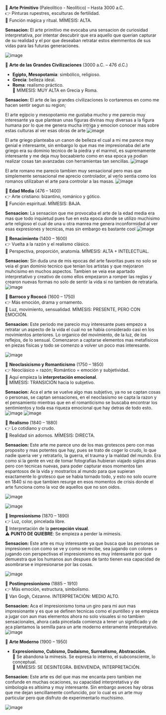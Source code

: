 🔹 **Arte Primitivo** (Paleolítico - Neolítico) – Hasta 3000 a.C.  
👉 Pinturas rupestres, esculturas de fertilidad.  
🎯 Función mágica y ritual. MÍMESIS: ALTA.

**Sensacion:** El arte primitivo me evocaba una sensacion de curiosidad interpretativa, por intentar descubrir que era aquello que querian capturar de su realidad y el por que deseaban retratar estos elemmentos de sus vidas para las futuras generaciones.

![image](https://github.com/user-attachments/assets/27a22aa3-91ec-40ea-870f-83ef82fdce64)


🔹 **Arte de las Grandes Civilizaciones** (3000 a.C. – 476 d.C.)  
- **Egipto, Mesopotamia**: simbólico, religioso.  
- **Grecia**: belleza ideal.  
- **Roma**: realismo práctico.  
🎯 MÍMESIS: MUY ALTA en Grecia y Roma.

**Sensacion:** El arte de las grandes civilizaciones lo cortaremos en como me hacen sentir segun su region;

El arte egipcio y mesopotamio me gustaba mucho y me parecio muy interesante ya que plantean unas figuras divinas muy diversas a la figura humana por lo que me genera mucha intriga y emocion conocer mas sobre estas culturas al ver esas obras de arte
![image](https://github.com/user-attachments/assets/eadfa99f-e344-4550-9269-85d63aeddd55)

El arte griego planteaba un canon de belleza el cual a mi me parece muy genial e interesante, sin embargo lo que mas me impresionaba del arte griego era su dominio tecnico de la piedra y el marmol, es supremamente interesante y me deja muy bocaabierto como en esa epoca ya podian realizar cosas tan avanzadas con herramientas tan sencillas.
![image](https://github.com/user-attachments/assets/f49fc744-74a9-4a08-9174-8982528baf01)

El arte romano me parecio tambien muy sensacional pero mas que simplemente sensacional me aprecio controlador, al verlo sentia como los romanos utilizaban el arte para controlar a las masas.
![image](https://github.com/user-attachments/assets/0e7dd45e-26bb-47fa-9caa-6eca07e059c4)

🔹 **Edad Media** (476 – 1400)  
👉 Arte cristiano: bizantino, románico y gótico.  
🎯 Función espiritual. MÍMESIS: BAJA.

**Sensacion:** La sensacion que me provocaba el arte de la edad media era mas que todo inquietud pues fue en esta epoca donde se utilizo muchisimo arte religioso el cual de una u otra manrea me genera inconformidad al ver esas expresiones y tecnicas, mas sin embargo es bastante cool
![image](https://github.com/user-attachments/assets/44019634-4469-407d-ba41-375ce8f43ea8)


🔹 **Renacimiento** (1400 – 1600)  
👉 Vuelta a la razón y el realismo clásico.  
🎯 Perspectiva, proporción, anatomía. MÍMESIS: ALTA + INTELECTUAL.

**Sensacion:** Sin duda una de mis epocas del arte favoritas pues no solo se veia el gran dominio tecnico que tenian los artistas y que mejoraron muhcisimo en muchos aspectos. Tambien se veia ese apartado interpretativo y creativo de como ellos empezaron a romper las reglas y crearon nuevas formas no solo de sentir la vida si no tambien de retratarla.
![image](https://github.com/user-attachments/assets/8dbab634-9619-44f1-b41e-7cca487b29df)


🔹 **Barroco y Rococó** (1600 – 1750)  
👉 Más emoción, drama y ornamento.  
🎯 Luz, movimiento, sensualidad. MÍMESIS: PRESENTE, PERO CON EMOCIÓN.

**Sensacion:** Este periodo me parecio muy interesante pues empezo a retratar un aspecto de la vida el cual no se habia considerado casi en los movimientos anteriores. Lo organico del movimiento, de la luz, de los reflejos, de lo sensual. Comenzaron a captarse elementos mas metafisicos en piezas fisicas y todo se comenzo a volver un poco mas interesante. 

![image](https://github.com/user-attachments/assets/048be22e-1c14-4052-9ef7-edd73ce3d793)


🔹 **Neoclasicismo y Romanticismo** (1750 – 1850)  
👉 Neoclásico = razón; Romántico = emoción y subjetividad.  
🎯 Aquí empieza la **interpretación emocional**.  
🧠 MÍMESIS: TRANSICIÓN hacia lo subjetivo.

**Sensacion:** Aca el arte se vuelve algo mas subjetivo, ya no se captan cosas o personas, se captan sensaciones, en el neoclasismo se capta la razon y el pensamiento mientras que en el romanticismo se buscaba encontrar los sentimientos y toda esa riqueza emocional que hay detras de todo esto.
![image](https://github.com/user-attachments/assets/7d8a6951-3deb-4e20-8cd1-166b2563877d)
![image](https://github.com/user-attachments/assets/4fd3f3e7-1729-4d78-afae-e4c862ab5036)

🔹 **Realismo** (1840 – 1880)  
👉 Lo cotidiano y crudo.  
🎯 Realidad sin adornos. MÍMESIS: DIRECTA.

**Sensacion:** Este arte me parece uno de los mas grotescos pero con mas proposito y mas potentes que hay, pues se trato de coger lo crudo, lo que nadie queria ver y retratarlo, la guerra, el trauma y la maldad del mundo. Era como si la gente en vez de tomar fotografias hubieran viajado siglos atras pero con tecnicas nuevas, para poder capturar esos momentos tan espantosos de la vida y mostrarlos al mundo para que supieran exactamente lo grotesco que se habia tornado todo, y esto no solo ocurre en 1840 si no que tambien resurge en esos momentos de crisis donde el arte funciona como la voz de aquellos que no son oidos.

![image](https://github.com/user-attachments/assets/eeeb6d50-1734-421c-abdc-ea2329bd52dd)

![image](https://github.com/user-attachments/assets/d57efedf-8a63-40c7-ac04-63cd7d41f390)

🔹 **Impresionismo** (1870 – 1890)  
👉 Luz, color, pincelada libre.  
🎯 Interpretación de la **percepción visual**.  
⚠️ **PUNTO DE QUIEBRE**: Se empieza a perder la mímesis.

**Sensacion:** Este arte es muy interesante ya que busca que las personas se impresionen con como se ve y como se recibe, sea jugando con colores o jugando con perspectivas el impresionismo es muy interesante por que demuestra que los humanos aun despues de tanto tienen esa capacidad de asombrarse e impresionarse por las cosas.

![image](https://github.com/user-attachments/assets/a30145c0-1bdc-4f11-a992-cdc6cc2f9434)


🔹 **Postimpresionismo** (1885 – 1910)  
👉 Más emoción, estructura, simbolismo.  
🎯 Van Gogh, Cézanne. INTERPRETACIÓN: MEDIO ALTO.

**Sensacion:** Aca el impresionismo toma un giro para mi aun mas impresionante y es que se definen tecnicas como el puntilleo y se empieza a jugar con aun mas elementos ahora no solo visuales si no tambien sensacionales, ahora cada pincelada comienza a tener un significado y de aca plantamos la semilla para un arte moderno enteramente interpretativo.
![image](https://github.com/user-attachments/assets/b5320711-d0b1-46b9-9ba6-d10d47d48eee)

🔹 **Arte Moderno** (1900 – 1950)  
- **Expresionismo, Cubismo, Dadaísmo, Surrealismo, Abstracción.**  
🎯 Se abandona la mímesis. Se expresa lo interno, el subconsciente, lo conceptual.  
🚨 MÍMESIS: SE DESINTEGRA. BIENVENIDA, INTERPRETACIÓN.

**Sensacion:** Este arte es del que mas me encanta pero tambien me confunde en muchas ocaciones, su capacidad interpretativa y de simbologia es altisima y muy interesante. Sin embargo aveces hay obras que me dejan sencillamente confuncido, por lo cual es un arte muy particular pero que disfruto de experimentarlo muchisimo.

![image](https://github.com/user-attachments/assets/31707470-2718-4db7-b332-2520c3827365)


